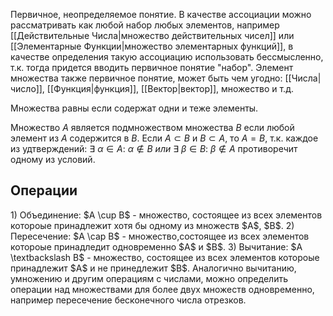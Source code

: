 Первичное, неопределяемое понятие. В качестве ассоциации можно рассматривать как любой набор любых элементов, например [[Действительные Числа|множество действительных чисел]] или [[Элементарные Функции|множество элементарных функций]], в качестве определения такую ассоциацию использовать бессмысленно, т.к. тогда придется вводить первичное понятие "набор". Элемент множества также первичное понятие, может быть чем угодно: [[Числа|число]], [[Функция|функция]], [[Вектор|вектор]], множество и т.д.

Множества равны если содержат одни и теже элементы.

Множество $A$ является подмножеством множества $B$ если любой элемент из $A$ содержится в $B$. Если $A \subset B$ и $B \subset A$, то $A = B$, т.к. каждое из удтверждений: $\exists \ \alpha \in A: \  \alpha \notin B \ или \ \exists \ \beta \in B: \ \beta \notin A$ противоречит одному из условий.

<h2>Операции</h2>
1) Объединение: $A \cup B$ - множество, состоящее из всех элементов котороые принадлежит хотя бы одному из множеств $A$, $B$.
2) Пересечение: $A \cap B$ - множество,состоящее из всех элементов котороые принадледит одновременно $A$ и $B$.
3) Вычитание: $A \textbackslash B$ - множество, состоящее из всех элементов котороые принадлежит $A$ и не принедлежит $B$.
Аналогично вычитанию, умножению и другим операциям с числами, можно определить операции над множествами для более двух множеств одновременно, например пересечение бесконечного числа отрезков.